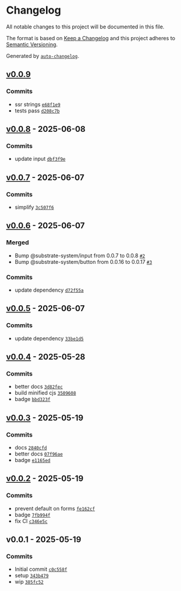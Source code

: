 # Changelog

All notable changes to this project will be documented in this file.

The format is based on [Keep a Changelog](https://keepachangelog.com/en/1.0.0/)
and this project adheres to [Semantic Versioning](https://semver.org/spec/v2.0.0.html).

Generated by [`auto-changelog`](https://github.com/CookPete/auto-changelog).

## [v0.0.9](https://github.com/substrate-system/email/compare/v0.0.8...v0.0.9)

### Commits

- ssr strings [`e68f1e9`](https://github.com/substrate-system/email/commit/e68f1e9cf2ef195d2a0682841ec121396f6075db)
- tests pass [`d208c7b`](https://github.com/substrate-system/email/commit/d208c7ba212207df8f2004c14b9d6aac061a1966)

## [v0.0.8](https://github.com/substrate-system/email/compare/v0.0.7...v0.0.8) - 2025-06-08

### Commits

- update input [`dbf3f9e`](https://github.com/substrate-system/email/commit/dbf3f9ea41aa07ab7f7ae23d29b39cbed3f6648a)

## [v0.0.7](https://github.com/substrate-system/email/compare/v0.0.6...v0.0.7) - 2025-06-07

### Commits

- simplify [`3c507f6`](https://github.com/substrate-system/email/commit/3c507f651428e7103f67f943f8a213364e210bf2)

## [v0.0.6](https://github.com/substrate-system/email/compare/v0.0.5...v0.0.6) - 2025-06-07

### Merged

- Bump @substrate-system/input from 0.0.7 to 0.0.8 [`#2`](https://github.com/substrate-system/email/pull/2)
- Bump @substrate-system/button from 0.0.16 to 0.0.17 [`#3`](https://github.com/substrate-system/email/pull/3)

### Commits

- update dependency [`d72f55a`](https://github.com/substrate-system/email/commit/d72f55a6ece1e096ac294df9cde5285d6179b215)

## [v0.0.5](https://github.com/substrate-system/email/compare/v0.0.4...v0.0.5) - 2025-06-07

### Commits

- update dependency [`33be1d5`](https://github.com/substrate-system/email/commit/33be1d58a0ee3e36143653892297d9f198bcf281)

## [v0.0.4](https://github.com/substrate-system/email/compare/v0.0.3...v0.0.4) - 2025-05-28

### Commits

- better docs [`3d82fec`](https://github.com/substrate-system/email/commit/3d82fecbbee27f27f4e81e850a254a6ab14d742a)
- build minified cjs [`3509608`](https://github.com/substrate-system/email/commit/3509608dc6baf277395bf313e639482a5ccd2a9e)
- badge [`bbd323f`](https://github.com/substrate-system/email/commit/bbd323f8df69b47dc73867ea424a5cf81ad6c312)

## [v0.0.3](https://github.com/substrate-system/email/compare/v0.0.2...v0.0.3) - 2025-05-19

### Commits

- docs [`2840cfd`](https://github.com/substrate-system/email/commit/2840cfd5f6776218a579a3c11456f15b82a13ba8)
- better docs [`07f96ae`](https://github.com/substrate-system/email/commit/07f96ae3f1ef5b13f007887a20481474cf5caf7a)
- badge [`e1165ed`](https://github.com/substrate-system/email/commit/e1165ed8d1a7a25ec6c3d02e9f41d05ec7975be7)

## [v0.0.2](https://github.com/substrate-system/email/compare/v0.0.1...v0.0.2) - 2025-05-19

### Commits

- prevent default on forms [`fe162cf`](https://github.com/substrate-system/email/commit/fe162cf74583644bec85ac14d408d97b24703eb4)
- badge [`7fb994f`](https://github.com/substrate-system/email/commit/7fb994f4d95a3f55917aa21de33f30e7a8ebe840)
- fix CI [`c346e5c`](https://github.com/substrate-system/email/commit/c346e5ca9fa04487a0e47fa3eceaa46e067a90bb)

## v0.0.1 - 2025-05-19

### Commits

- Initial commit [`c0c558f`](https://github.com/substrate-system/email/commit/c0c558f9ddcc850cf239a2020f9c88287cacc33a)
- setup [`343b479`](https://github.com/substrate-system/email/commit/343b479ad8ccfecde5f8fcb34700395c5afc2fdd)
- wip [`385fc52`](https://github.com/substrate-system/email/commit/385fc52cd01cef28d1bedc267d74371efa3be713)

